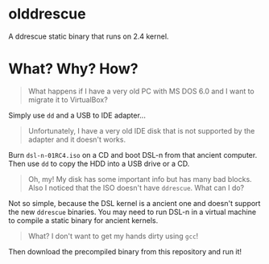 # olddrescue

A ddrescue static binary that runs on 2.4 kernel.

# What? Why? How?

> What happens if I have a very old PC with MS DOS 6.0 and I want to migrate it to VirtualBox?

Simply use `dd` and a USB to IDE adapter...

> Unfortunately, I have a very old IDE disk that is not supported by the adapter and it doesn't works.

Burn `dsl-n-01RC4.iso` on a CD and boot DSL-n from that ancient computer.
Then use `dd` to copy the HDD into a USB drive or a CD.

> Oh, my! My disk has some important info but has many bad blocks.
> Also I noticed that the ISO doesn't have `ddrescue`. What can I do?

Not so simple, because the DSL kernel is a ancient one and doesn't support the new `ddrescue` binaries.
You may need to run DSL-n in a virtual machine to compile a static binary for ancient kernels.

> What? I don't want to get my hands dirty using `gcc`!

Then download the precompiled binary from this repository and run it!
